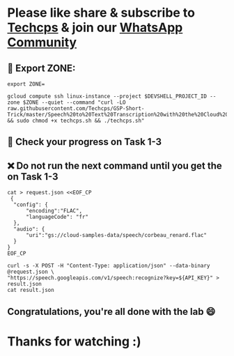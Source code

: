 
# Please like share & subscribe to [Techcps](https://www.youtube.com/@techcps) & join our [WhatsApp Community](https://whatsapp.com/channel/0029Va9nne147XeIFkXYv71A)

## 🚨 Export ZONE:

```
export ZONE=
```

```
gcloud compute ssh linux-instance --project $DEVSHELL_PROJECT_ID --zone $ZONE --quiet --command "curl -LO raw.githubusercontent.com/Techcps/GSP-Short-Trick/master/Speech%20to%20Text%20Transcription%20with%20the%20Cloud%20Speech%20API/techcps.sh && sudo chmod +x techcps.sh && ./techcps.sh"
```

## 🚨 Check your progress on Task 1-3
## ❌ Do not run the next command until you get the on Task 1-3

```
cat > request.json <<EOF_CP
 {
  "config": {
      "encoding":"FLAC",
      "languageCode": "fr"
  },
  "audio": {
      "uri":"gs://cloud-samples-data/speech/corbeau_renard.flac"
  }
}
EOF_CP

curl -s -X POST -H "Content-Type: application/json" --data-binary @request.json \
"https://speech.googleapis.com/v1/speech:recognize?key=${API_KEY}" > result.json
cat result.json
```

## Congratulations, you're all done with the lab 😄

# Thanks for watching :)
